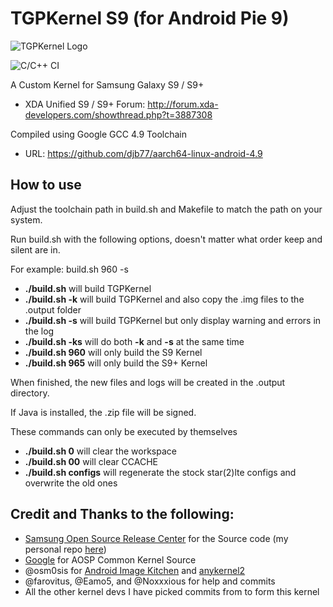 # TGPKernel S9 (for Android Pie 9)

![TGPKernel Logo](https://github.com/TheGalaxyProject/tgpkernel-s9-p/blob/master/build/logo.png?raw=true)

![C/C++ CI](https://github.com/BiatuAutMiahn/tgpkernel-s9-p/workflows/C/C++%20CI/badge.svg)

A Custom Kernel for Samsung Galaxy S9 / S9+

* XDA Unified S9 / S9+ Forum: http://forum.xda-developers.com/showthread.php?t=3887308


Compiled using Google GCC 4.9 Toolchain

* URL: https://github.com/djb77/aarch64-linux-android-4.9

## How to use
Adjust the toolchain path in build.sh and Makefile to match the path on your system. 

Run build.sh with the following options, doesn't matter what order keep and silent are in.

For example: build.sh 960 -s

- **./build.sh** will build TGPKernel
- **./build.sh -k** will build TGPKernel and also copy the .img files to the .output folder
- **./build.sh -s** will build TGPKernel but only display warning and errors in the log
- **./build.sh -ks** will do both **-k** and **-s** at the same time
- **./build.sh 960** will only build the S9 Kernel
- **./build.sh 965** will only build the S9+ Kernel

When finished, the new files and logs will be created in the .output directory.

If Java is installed, the .zip file will be signed.


These commands can only be executed by themselves

- **./build.sh 0** will clear the workspace
- **./build.sh 00** will clear CCACHE
- **./build.sh configs** will regenerate the stock star(2)lte configs and overwrite the old ones


## Credit and Thanks to the following:
- [Samsung Open Source Release Center](http://opensource.samsung.com) for the Source code (my personal repo [here](https://github.com/djb77/samsung-kernel))
- [Google](https://android.googlesource.com/kernel/common) for AOSP Common Kernel Source
- @osm0sis for [Android Image Kitchen](https://github.com/osm0sis/Android-Image-Kitchen/tree/AIK-Linux) and [anykernel2](https://github.com/osm0sis/AnyKernel2)
- @farovitus, @Eamo5, and @Noxxxious for help and commits
- All the other kernel devs I have picked commits from to form this kernel

